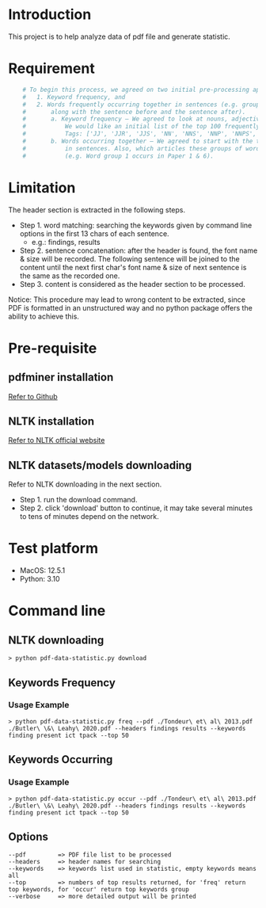 # Introduction
This project is to help analyze data of pdf file and generate statistic.

# Requirement
``` python
    # To begin this process, we agreed on two initial pre-processing approaches:
    #   1. Keyword frequency, and
    #   2. Words frequently occurring together in sentences (e.g. groups of words occurring in a sentence,
    #       along with the sentence before and the sentence after).
    #       a. Keyword frequency – We agreed to look at nouns, adjectives, adverbs and roots.
    #           We would like an initial list of the top 100 frequently occurring words.
    #           Tags: ['JJ', 'JJR', 'JJS', 'NN', 'NNS', 'NNP', 'NNPS', 'VB', 'VBD', 'VBG', 'VBN', 'VBP', 'VBZ']
    #       b. Words occurring together – We agreed to start with the top 30 groups of words occurring together
    #           in sentences. Also, which articles these groups of words appear
    #           (e.g. Word group 1 occurs in Paper 1 & 6).
```

# Limitation
The header section is extracted in the following steps.

* Step 1. word matching: searching the keywords given by command line options in the first 13 chars of each sentence.
  * e.g.: findings, results
* Step 2. sentence concatenation: after the header is found, the font name & size will be recorded.
  The following sentence will be joined to the content until the next first char's font name & size of next sentence is the same as the recorded one.
* Step 3. content is considered as the header section to be processed.

Notice: This procedure may lead to wrong content to be extracted, since PDF is formatted in an unstructured way and no python package offers the ability to achieve this. 

# Pre-requisite
## pdfminer installation
[Refer to Github](https://github.com/pdfminer/pdfminer.six)
## NLTK installation
[Refer to NLTK official website](https://www.nltk.org/install.html)
## NLTK datasets/models downloading
Refer to NLTK downloading in the next section.
* Step 1. run the download command.
* Step 2. click 'download' button to continue, it may take several minutes to tens of minutes depend on the network.

# Test platform
* MacOS: 12.5.1
* Python: 3.10

# Command line
## NLTK downloading
```shell
> python pdf-data-statistic.py download
```

## Keywords Frequency
### Usage Example
```shell
> python pdf-data-statistic.py freq --pdf ./Tondeur\ et\ al\ 2013.pdf ./Butler\ \&\ Leahy\ 2020.pdf --headers findings results --keywords finding present ict tpack --top 50
```

## Keywords Occurring
### Usage Example
```shell
> python pdf-data-statistic.py occur --pdf ./Tondeur\ et\ al\ 2013.pdf ./Butler\ \&\ Leahy\ 2020.pdf --headers findings results --keywords finding present ict tpack --top 50
```

## Options
```
--pdf         => PDF file list to be processed
--headers     => header names for searching
--keywords    => keywords list used in statistic, empty keywords means all
--top         => numbers of top results returned, for 'freq' return top keywords, for 'occur' return top keywords group
--verbose     => more detailed output will be printed
```
